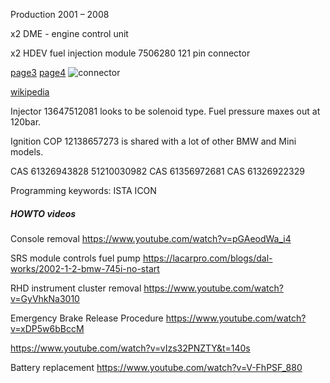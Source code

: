 
Production 2001 – 2008

x2 DME - engine control unit

x2 HDEV fuel injection module 7506280 121 pin connector

[page3](https://github.com/rusefi/rusefi_documentation/blob/master/oem_docs/Bmw/2003_7_Series_e65/2003_N73_engine_3.png)
[page4](https://github.com/rusefi/rusefi_documentation/blob/master/oem_docs/Bmw/2003_7_Series_e65/2003_N73_engine_4.png)
![connector](https://github.com/rusefi/rusefi_documentation/raw/master/oem_docs/TE/Connector_121_pinout.jpg)

[wikipedia](https://en.wikipedia.org/wiki/BMW_7_Series_(E65))

Injector 13647512081 looks to be solenoid type. Fuel pressure maxes out at 120bar.

Ignition COP 12138657273 is shared with a lot of other BMW and Mini models.


CAS 61326943828 51210030982
CAS 61356972681 
CAS 61326922329

Programming keywords:
ISTA ICON

##### HOWTO videos

Console removal https://www.youtube.com/watch?v=pGAeodWa_i4

SRS module controls fuel pump 
https://lacarpro.com/blogs/dal-works/2002-1-2-bmw-745i-no-start

RHD instrument cluster removal https://www.youtube.com/watch?v=GyVhkNa3010

Emergency Brake Release Procedure https://www.youtube.com/watch?v=xDP5w6bBccM

https://www.youtube.com/watch?v=vIzs32PNZTY&t=140s

Battery replacement https://www.youtube.com/watch?v=V-FhPSF_880